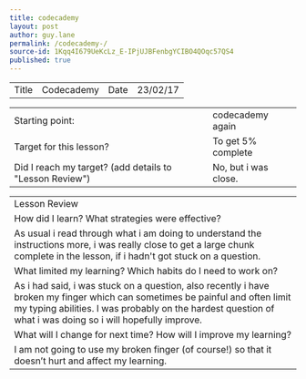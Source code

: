 ```yaml
---
title: codecademy 
layout: post
author: guy.lane
permalink: /codecademy-/
source-id: 1Kqq4I679UeKcLz_E-IPjUJBFenbgYCIBO4QOqc57QS4
published: true
---
```

<table>
  <tr>
    <td>Title</td>
    <td>Codecademy </td>
    <td>Date</td>
    <td>23/02/17</td>
  </tr>
</table>


<table>
  <tr>
    <td>Starting point:</td>
    <td>codecademy again </td>
  </tr>
  <tr>
    <td>Target for this lesson?</td>
    <td>To get 5% complete</td>
  </tr>
  <tr>
    <td>Did I reach my target? 
(add details to "Lesson Review")</td>
    <td>No, but i was close. </td>
  </tr>
</table>


<table>
  <tr>
    <td>Lesson Review</td>
  </tr>
  <tr>
    <td>How did I learn? What strategies were effective? </td>
  </tr>
  <tr>
    <td>As usual i read through what i am doing to understand the instructions more, i was really close to get a large chunk complete in the lesson, if i hadn't got stuck on a question.</td>
  </tr>
  <tr>
    <td>What limited my learning? Which habits do I need to work on? </td>
  </tr>
  <tr>
    <td>As i had said, i was stuck on a question, also recently i have broken my finger which can sometimes be painful and often limit my typing abilities. I was probably on the hardest question of what i was doing so i will hopefully improve.</td>
  </tr>
  <tr>
    <td>What will I change for next time? How will I improve my learning?</td>
  </tr>
  <tr>
    <td>I am not going to use my broken finger (of course!) so that it doesn’t hurt and affect my learning. </td>
  </tr>
</table>


